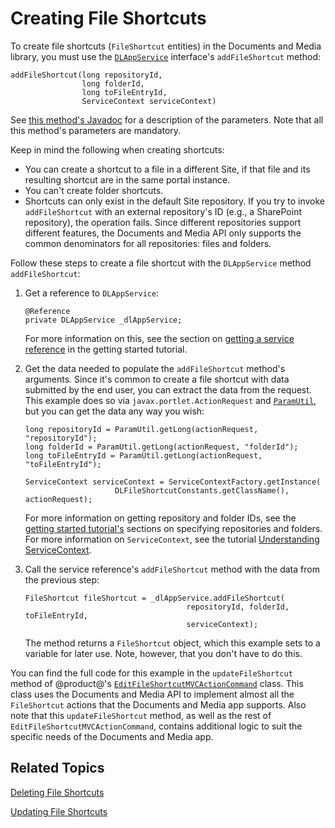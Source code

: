 # Creating File Shortcuts [](id=creating-file-shortcuts)

To create file shortcuts (`FileShortcut` entities) in the Documents and Media 
library, you must use the 
[`DLAppService`](@platform-ref@/7.1-latest/javadocs/portal-kernel/com/liferay/document/library/kernel/service/DLAppService.html) 
interface's `addFileShortcut` method: 

    addFileShortcut(long repositoryId, 
                    long folderId, 
                    long toFileEntryId, 
                    ServiceContext serviceContext)

See 
[this method's Javadoc](@platform-ref@/7.1-latest/javadocs/portal-kernel/com/liferay/document/library/kernel/service/DLAppService.html#addFileShortcut-long-long-long-com.liferay.portal.kernel.service.ServiceContext-) 
for a description of the parameters. Note that all this method's parameters are 
mandatory. 

Keep in mind the following when creating shortcuts: 

-   You can create a shortcut to a file in a different Site, if that file and 
    its resulting shortcut are in the same portal instance. 
-   You can't create folder shortcuts. 
-   Shortcuts can only exist in the default Site repository. If you try to 
    invoke `addFileShortcut` with an external repository's ID (e.g.,
    a SharePoint repository), the operation fails. Since different
    repositories support different features, the Documents and Media API only 
    supports the common denominators for all repositories: files and folders. 

Follow these steps to create a file shortcut with the `DLAppService` method 
`addFileShortcut`: 

1.  Get a reference to `DLAppService`: 

        @Reference
        private DLAppService _dlAppService;

    For more information on this, see the section on 
    [getting a service reference](/develop/tutorials/-/knowledge_base/7-1/getting-started-with-the-documents-and-media-api#getting-a-service-reference) 
    in the getting started tutorial. 

2.  Get the data needed to populate the `addFileShortcut` method's arguments. 
    Since it's common to create a file shortcut with data submitted by the end 
    user, you can extract the data from the request. This example does so via 
    `javax.portlet.ActionRequest` and 
    [`ParamUtil`](@platform-ref@/7.1-latest/javadocs/portal-kernel/com/liferay/portal/kernel/util/ParamUtil.html), 
    but you can get the data any way you wish: 

        long repositoryId = ParamUtil.getLong(actionRequest, "repositoryId");
        long folderId = ParamUtil.getLong(actionRequest, "folderId");
        long toFileEntryId = ParamUtil.getLong(actionRequest, "toFileEntryId");

        ServiceContext serviceContext = ServiceContextFactory.getInstance(
                            DLFileShortcutConstants.getClassName(), actionRequest);

    For more information on getting repository and folder IDs, see the 
    [getting started tutorial's](/develop/tutorials/-/knowledge_base/7-1/getting-started-with-the-documents-and-media-api) 
    sections on specifying repositories and folders. For more information on 
    `ServiceContext`, see the tutorial 
    [Understanding ServiceContext](/develop/tutorials/-/knowledge_base/7-1/understanding-servicecontext). 

3.  Call the service reference's `addFileShortcut` method with the data from the 
    previous step: 

        FileShortcut fileShortcut = _dlAppService.addFileShortcut(
                                            repositoryId, folderId, toFileEntryId, 
                                            serviceContext);

    The method returns a `FileShortcut` object, which this example sets to a 
    variable for later use. Note, however, that you don't have to do this. 

You can find the full code for this example in the `updateFileShortcut` method 
of @product@'s 
[`EditFileShortcutMVCActionCommand`](https://github.com/liferay/liferay-portal/blob/master/modules/apps/document-library/document-library-web/src/main/java/com/liferay/document/library/web/internal/portlet/action/EditFileShortcutMVCActionCommand.java) 
class. This class uses the Documents and Media API to implement almost all the 
`FileShortcut` actions that the Documents and Media app supports. Also note that 
this `updateFileShortcut` method, as well as the rest of 
`EditFileShortcutMVCActionCommand`, contains additional logic to suit the 
specific needs of the Documents and Media app. 

## Related Topics [](id=related-topics)

[Deleting File Shortcuts](/develop/tutorials/-/knowledge_base/7-1/deleting-file-shortcuts)

[Updating File Shortcuts](/develop/tutorials/-/knowledge_base/7-1/updating-file-shortcuts)
